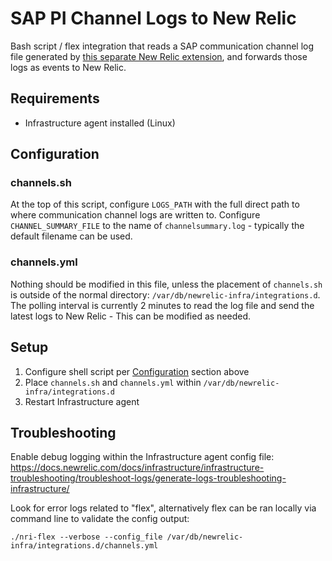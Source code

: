 # SAP PI Channel Logs to New Relic

Bash script / flex integration that reads a SAP communication channel log file generated by [this separate New Relic extension](https://github.com/newrelic-experimental/newrelic-java-sap-bi/blob/main/Logs/Logging.md), and forwards those logs as events to New Relic.

## Requirements
* Infrastructure agent installed (Linux)


## Configuration

### channels.sh
At the top of this script, configure `LOGS_PATH` with the full direct path to where communication channel logs are written to. Configure `CHANNEL_SUMMARY_FILE` to the name of `channelsummary.log` - typically the default filename can be used.

### channels.yml
Nothing should be modified in this file, unless the placement of `channels.sh` is outside of the normal directory: `/var/db/newrelic-infra/integrations.d`. The polling interval is currently 2 minutes to read the log file and send the latest logs to New Relic - This can be modified as needed.

## Setup
1. Configure shell script per [Configuration](#configuration) section above
2. Place `channels.sh` and `channels.yml` within `/var/db/newrelic-infra/integrations.d`
3. Restart Infrastructure agent

## Troubleshooting
Enable debug logging within the Infrastructure agent config file: https://docs.newrelic.com/docs/infrastructure/infrastructure-troubleshooting/troubleshoot-logs/generate-logs-troubleshooting-infrastructure/

Look for error logs related to "flex", alternatively flex can be ran locally via command line to validate the config output:

```
./nri-flex --verbose --config_file /var/db/newrelic-infra/integrations.d/channels.yml
```
